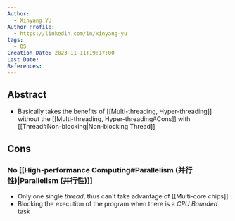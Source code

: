 ```yaml
---
Author:
  - Xinyang YU
Author Profile:
  - https://linkedin.com/in/xinyang-yu
tags:
  - OS
Creation Date: 2023-11-11T19:17:00
Last Date: 
References:
---
```

## Abstract
- Basically takes the benefits of [[Multi-threading, Hyper-threading]] without the [[Multi-threading, Hyper-threading#Cons]] with [[Thread#Non-blocking|Non-blocking Thread]] 


## Cons
### No [[High-performance Computing#Parallelism (并行性)|Parallelism (并行性)]]
- Only one single *thread*, thus can't take advantage of [[Multi-core chips]]
- Blocking the execution of the program when there is a *CPU Bounded* task